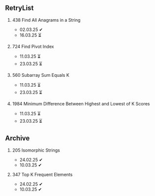 ## RetryList

1. 438 Find All Anagrams in a String
    - 02.03.25 ✔
    - 16.03.25 ⏳

1. 724 Find Pivot Index
    - 11.03.25 ⏳
    - 23.03.25 ⏳

1. 560 Subarray Sum Equals K
    - 11.03.25 ⏳
    - 23.03.25 ⏳

1. 1984 Minimum Difference Between Highest and Lowest of K Scores
    - 11.03.25 ⏳
    - 23.03.25 ⏳


## Archive

1. 205 Isomorphic Strings
    - 24.02.25 ✔
    - 10.03.25 ✔

1. 347 Top K Frequent Elements
    - 24.02.25 ✔
    - 10.03.25 ✔
